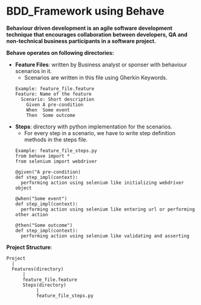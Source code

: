 # BDD_Framework using Behave
**Behaviour driven development is an agile software development technique that encourages collaboration between developers, QA and non-technical business participants in a software project.**

**Behave operates on following directories:**
* __Feature Files__: written by Business analyst or sponser with behaviour scenarios in it.
  * Scenarios are written in this file using Gherkin Keywords.
  ```
  Example: feature_file.feature
  Feature: Name of the feature
    Scenario: Short description
      Given A pre-condition
      When  Some event
      Then  Some outcome
  ```
* __Steps__: directory with python implementation for the scenarios.
  * For every step in a scenario, we have to write step definition methods in the steps file.
  ```
  Example: feature_file_steps.py
  from behave import *
  from selenium import webdriver

  @given("A pre-condition)
  def step_impl(context):
    performing action using selenium like initializing webdriver object

  @when("Some event")
  def step_impl(context):
    performing action using selenium like entering url or performing other action

  @then("Some outcome")
  def step_impl(context):
    performing action using selenium like validating and asserting
  ```

__Project Structure__:
```
Project
  |
  Features(directory)
      |
      feature_file.feature
      Steps(directory)
           |
           feature_file_steps.py
```
